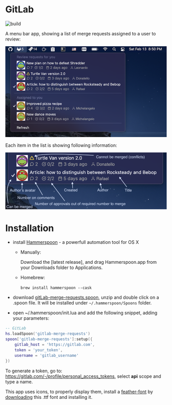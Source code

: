 # GitLab 

![build](https://github.com/fork-my-spoons/gitlab-merge-requests.spoon/workflows/build/badge.svg)

A menu bar app, showing a list of merge requests assigned to a user to review:

![screenshot2](./screenshots/screenshot.png)

Each item in the list is showing following information:

![details](./screenshots/details.png)

# Installation

 - install [Hammerspoon](http://www.hammerspoon.org/) - a powerfull automation tool for OS X
   - Manually:

      Download the [latest release], and drag Hammerspoon.app from your Downloads folder to Applications.
   - Homebrew:

      ```brew install hammerspoon --cask```

 - download [gitLab-merge-requests.spoon](https://github.com/fork-my-spoons/gitlab-merge-requests.spoon/raw/master/gitlab-merge-requests.spoon.zip), unzip and double click on a .spoon file. It will be installed under `~/.hammerspoon/Spoons` folder.
 
 - open ~/.hammerspoon/init.lua and add the following snippet, adding your parameters:

```lua
-- GitLab
hs.loadSpoon('gitlab-merge-requests')
spoon['gitlab-merge-requests']:setup({
    gitlab_host = 'https://gitlab.com',
    token = 'your_token',
    username = 'gitlab_username' 
})
```

To generate a token, go to: https://gitlab.com/-/profile/personal_access_tokens, select **api** scope and type a name.

This app uses icons, to properly display them, install a [feather-font](https://github.com/AT-UI/feather-font) by [downloading](https://github.com/AT-UI/feather-font/raw/master/src/fonts/feather.ttf) this .ttf font and installing it.
